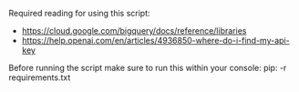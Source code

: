 Required reading for using this script:
- https://cloud.google.com/bigquery/docs/reference/libraries
- https://help.openai.com/en/articles/4936850-where-do-i-find-my-api-key

Before running the script make sure to run this within your console:
pip: -r requirements.txt 
